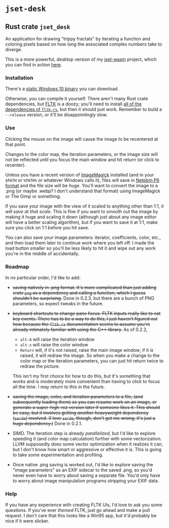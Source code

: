 # `jset-desk`
## Rust crate `jset_desk`
An application for drawing "trippy fractals" by iterating a function and
coloring pixels based on how long the associated complex numbers take to
diverge.

This is a more powerful, desktop version of my
[jset-wasm](https://github.com/d2718/jset-wasm) project, which you can
find in action [here](http://d2718.net/jset/).

### Installation

There's a [static Windows 10
binary](https://d2718.net/jset/jset_desk_win10.exe) you can download.

Otherwise, you can compile it yourself. There aren't many Rust crate
dependencies, but [FLTK](https://www.fltk.org/) is a doozy; you'll need
to install [all of the dependencies of
`fltk-rs`](https://docs.rs/fltk/latest/fltk/index.html#dependencies),
but then it should just work. Remember to build a `--release` version,
or it'll be disappointingly slow.

### Use

Clicking the mouse on the image will cause the image to be recentered at
that point.

Changes to the color map, the iteration parameters, or the image size
will not be reflected until you focus the main window and hit return (or
click to recenter).

Unless you have a recent version of
[ImageMagick](https://imagemagick.org/index.php) installed (and in your
`$PATH` or `%PATH%` or whatever Windows calls it), files will save in
[Netpbm P6 format](https://en.wikipedia.org/wiki/Netpbm) and the file
size will be _huge_. You'll want to convert the image to a .png (or maybe
.webp? I don't understand that format) using ImageMagick or The Gimp or
something.

If you save your image with the view of it scaled to anything other than
1:1, _it will save at that scale_. This is fine if you want to smooth out
the image by making it huge and scaling it down (although just about any
image editor will have a better scaling algorithm), but if you want to save
it at 1:1, make sure you click on 1:1 before you hit save.

You can also save your image parameters: iterator, coefficients, color, etc.,
and then load them later to continue work where you left off. I made the
load button smaller so you'll be less likely to hit it and wipe out any
work you're in the middle of accidentally.

### Roadmap

In no particular order, I'd like to add:

  * ~~saving natively in .png format. It's more complicated than just adding
    crate `png` as a dependency and calling a function, which I guess
    shouldn't be surprising.~~ Done in 0.2.3, but there are a bunch of
    PNG parameters, so expect tweaks in the future.
  * ~~keyboard shortcuts to change pane focus. FLTK inputs really like to eat
    key events. There has to be a way to do this, I just haven't figured
    out how because the `fltk-rs` documentation seems to assume you're
    already intimately familiar with using the C++ library.~~ As of 0.2.2,
      + `alt-A` will raise the iteration window
      + `alt-z` will raise the color window
      + `Return` will, if it's not raised, raise the main image window; if
        it _is_ raised, it will redraw the image. So when you make a change
        to the color map or the iteration parameters, you can just hit
        return twice to redraw the picture.
        
    This isn't my first choice for how to do this, but it's something that
    works and is moderately more convenient than having to click to focus
    all the time. I may return to this in the future.
  * ~~saving the image, color, and iteration parameters to a file, (and
    subsequently loading them) so you can resume work on an image, or
    generate a super-high-rez version later if someone likes it. This should
    be easy, but it involves getting _another_ heavyweight dependency
    (`serde`) involved. (I love `serde`, though, don't get me wrong; it's
    just a huge dependency.)~~ Done in 0.2.1.
  * SIMD. The iteration step is already _parallelized_, but I'd like to
    explore speeding it (and color map calculation) further with some
    vectorization. LLVM supposedly does some vector optimization when it
    realizes it can, but I don't know how smart or aggressive or effective
    it is. This is going to take some experimentation and profiling.
  * Once native .png saving is worked out, I'd like to explore saving the
    "image parameters" as an EXIF sidecar to the saved .png, so you'd
    never even have to worry about saving a separate file. You'd only have
    to worry about image manipulation programs stripping your EXIF data.

### Help

If you have any experience with creating FLTK UIs, I'd love to ask you some
questions. If you've ever _themed_ FLTK, just go ahead and make a pull
request. I don't care that this looks like a Win95 app, but it'd probably
be nice if it were slicker.